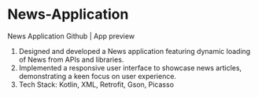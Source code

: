 # News-Application
News Application	Github | App preview
1. Designed and developed a News application featuring dynamic loading of News from 
APIs and libraries.
2. Implemented a responsive user interface to showcase news articles, demonstrating a keen focus on user experience.
3. Tech Stack: Kotlin, XML, Retrofit, Gson, Picasso


